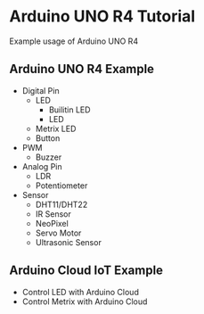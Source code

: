 # Arduino UNO R4 Tutorial
Example usage of Arduino UNO R4

## Arduino UNO R4 Example

- Digital Pin
  - LED
    -  Builitin LED
    -  LED
  - Metrix LED
  - Button
- PWM
  - Buzzer
- Analog Pin
  - LDR
  - Potentiometer
- Sensor
  - DHT11/DHT22
  - IR Sensor
  - NeoPixel
  - Servo Motor
  - Ultrasonic Sensor

## Arduino Cloud IoT Example

- Control LED with Arduino Cloud
- Control Metrix with Arduino Cloud
